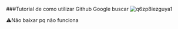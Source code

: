 ###Tutorial de como utilizar Github Google buscar
![q6zp8iezguya1](https://github.com/user-attachments/assets/e3e38701-1dfc-4c72-ad09-c106b3961e3d)

⚠️Não baixar pq não funciona